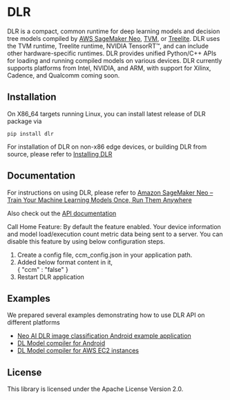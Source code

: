 # DLR

DLR is a compact, common runtime for deep learning models and decision tree models compiled by [AWS SageMaker Neo](https://aws.amazon.com/sagemaker/neo/), [TVM](https://tvm.ai/), or [Treelite](https://treelite.readthedocs.io/en/latest/install.html). DLR uses the TVM runtime, Treelite runtime, NVIDIA TensorRT™, and can include other hardware-specific runtimes. DLR provides unified Python/C++ APIs for loading and running compiled models on various devices. DLR currently supports platforms from Intel, NVIDIA, and ARM, with support for Xilinx, Cadence, and Qualcomm coming soon.

## Installation
On X86_64 targets running Linux, you can install latest release of DLR package via 

`pip install dlr`

For installation of DLR on non-x86 edge devices, or building DLR from source, please refer to [Installing DLR](https://neo-ai-dlr.readthedocs.io/en/latest/install.html)

## Documentation
For instructions on using DLR, please refer to [Amazon SageMaker Neo – Train Your Machine Learning Models Once, Run Them Anywhere](https://aws.amazon.com/blogs/aws/amazon-sagemaker-neo-train-your-machine-learning-models-once-run-them-anywhere/)

Also check out the [API documentation](https://neo-ai-dlr.readthedocs.io/en/latest/)

Call Home Feature:
By default the feature enabled. Your device information and model load/execution count metric data being sent to a server.
You can disable this feature by using below configuration steps.                             
  1. Create a config file, ccm_config.json in your application path.                             
  2. Added below format content in it,                             
	{
		"ccm" : "false"
	}                             
  3. Restart DLR application

## Examples
We prepared several examples demonstrating how to use DLR API on different platforms

* [Neo AI DLR image classification Android example application](examples/android/image_classification)
* [DL Model compiler for Android](examples/android/tvm_compiler)
* [DL Model compiler for AWS EC2 instances](container/ec2_compilation_container)

## License

This library is licensed under the Apache License Version 2.0. 
